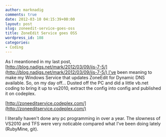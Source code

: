 ```yaml
---
author: marknadig
comments: true
date: 2012-03-10 04:15:39+00:00
layout: post
slug: zoneedit-service-goes-oss
title: ZoneEdit Service goes OSS
wordpress_id: 108
categories:
- Coding
---
```


As I meantioned in my last post, [http://blog.nadigs.net/mark/2012/03/09/iis-7-5/](http://blog.nadigs.net/mark/2012/03/09/iis-7-5/) I've been meaning to make my Windows Service that updates ZoneEdit for Dynamic DNS available. So, on my day off... Dusted off the PC and did a little vb.net coding to bring it up to vs2010, extract the config into config and published it on codeplex.

[http://zoneeditservice.codeplex.com/](http://zoneeditservice.codeplex.com/)

I literally haven't done any pc programming in over a year. The slowness of VS2010 and TFS were very noticable compared what I've been doing lately (RubyMine, git).
